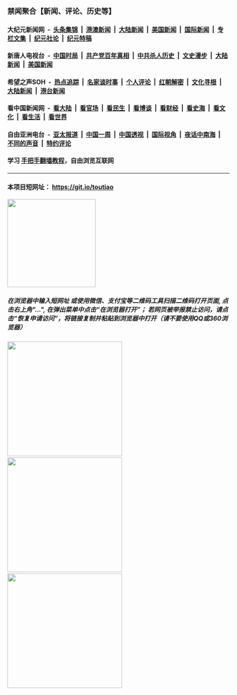 ### 禁闻聚合【新闻、评论、历史等】

#### 大纪元新闻网 &nbsp;-&nbsp; [头条集锦](indexes/E头条集锦.md?t=02051101) &nbsp;|&nbsp; [港澳新闻](indexes/E港澳新闻.md?t=02051101)  &nbsp;|&nbsp; [大陆新闻](indexes/E大陆新闻.md?t=02051101) &nbsp;|&nbsp; [美国新闻](indexes/E美国新闻.md?t=02051101) &nbsp;|&nbsp; [国际新闻](indexes/E国际新闻.md?t=02051101) &nbsp;|&nbsp; [专栏文集](indexes/E专栏文集.md?t=02051101) &nbsp;|&nbsp; [纪元社论](indexes/E纪元社论.md?t=02051101) &nbsp;|&nbsp; [纪元特稿](indexes/E纪元特稿.md?t=02051101) 

#### 新唐人电视台 &nbsp;-&nbsp; [中国时局](indexes/N中国时局.md?t=02051101) &nbsp;|&nbsp; [共产党百年真相](indexes/N共产党百年真相.md?t=02051101) &nbsp;|&nbsp; [中共杀人历史](indexes/N中共杀人历史.md?t=02051101) &nbsp;|&nbsp; [文史漫步](indexes/N文史漫步.md?t=02051101) &nbsp;|&nbsp; [大陆新闻](indexes/N大陆新闻.md?t=02051101) &nbsp;|&nbsp; [美国新闻](indexes/N美国新闻.md?t=02051101)

#### 希望之声SOH &nbsp;-&nbsp; [热点追踪](indexes/H热点追踪.md?t=02051101) &nbsp;|&nbsp; [名家谈时事](indexes/H名家谈时事.md?t=02051101) &nbsp;|&nbsp; [个人评论](indexes/H个人评论.md?t=02051101)  &nbsp;|&nbsp; [红朝解密](indexes/H红朝解密.md?t=02051101) &nbsp;|&nbsp; [文化寻根](indexes/H文化寻根.md?t=02051101) &nbsp;|&nbsp; [大陆新闻](indexes/H大陆新闻.md?t=02051101) &nbsp;|&nbsp; [港台新闻](indexes/H港台新闻.md?t=02051101)

#### 看中国新闻网 &nbsp;-&nbsp; [看大陆](indexes/S看大陆.md?t=02051101) &nbsp;|&nbsp; [看官场](indexes/S看官场.md?t=02051101) &nbsp;|&nbsp; [看民生](indexes/S看民生.md?t=02051101)  &nbsp;|&nbsp; [看博谈](indexes/S看博谈.md?t=02051101) &nbsp;|&nbsp; [看财经](indexes/S看财经.md?t=02051101) &nbsp;|&nbsp; [看史海](indexes/S看史海.md?t=02051101) &nbsp;|&nbsp; [看文化](indexes/S看文化.md?t=02051101) &nbsp;|&nbsp; [看生活](indexes/S看生活.md?t=02051101) &nbsp;|&nbsp; [看世界](indexes/S看世界.md?t=02051101)

#### 自由亚洲电台 &nbsp;-&nbsp; [亚太报道](indexes/R亚太报道.md?t=02051101) &nbsp;|&nbsp; [中国一周](indexes/R中国一周.md?t=02051101) &nbsp;|&nbsp; [中国透视](indexes/R中国透视.md?t=02051101)  &nbsp;|&nbsp; [国际视角](indexes/R国际视角.md?t=02051101) &nbsp;|&nbsp; [夜话中南海](indexes/R夜话中南海.md?t=02051101) &nbsp;|&nbsp; [不同的声音](indexes/R不同的声音.md?t=02051101) &nbsp;|&nbsp; [特约评论](indexes/R特约评论.md?t=02051101)

#### 学习 [手把手翻墙教程](https://github.com/gfw-breaker/guides/wiki)，自由浏览互联网

----

#### 本项目短网址： https://git.io/toutiao
<img src="https://raw.githubusercontent.com/gfw-breaker/banned-news/master/scripts/img/qr.png" width="200px"/>  

##### 在浏览器中输入短网址 或使用微信、支付宝等二维码工具扫描二维码打开页面, 点击右上角"...", 在弹出菜单中点击“在浏览器打开”； 若网页被举报禁止访问，请点击“恢复申请访问”，将链接复制并粘贴到浏览器中打开（请不要使用QQ或360浏览器）

<img src="https://raw.githubusercontent.com/gfw-breaker/banned-news/master/scripts/img/1.png" width="260px"/> &nbsp; <img src="https://raw.githubusercontent.com/gfw-breaker/banned-news/master/scripts/img/2.png" width="260px"/> &nbsp; <img src="https://raw.githubusercontent.com/gfw-breaker/banned-news/master/scripts/img/3.png" width="260px"/>
